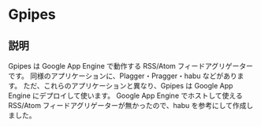 Gpipes
======

説明
----
Gpipes は Google App Engine で動作する RSS/Atom フィードアグリゲーターです。
同様のアプリケーションに、Plagger・Pragger・habu などがあります。
ただ、これらのアプリケーションと異なり、Gpipes は Google App Engine にデプロイして使います。
Google App Engine でホストして使える RSS/Atom フィードアグリゲーターが無かったので、habu を参考にして作成しました。

